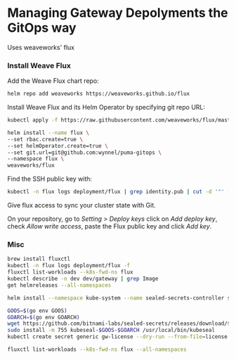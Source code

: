 # Managing Gateway Depolyments the GitOps way

Uses weaveworks' flux

### Install Weave Flux

Add the Weave Flux chart repo:

```bash
helm repo add weaveworks https://weaveworks.github.io/flux
```

Install Weave Flux and its Helm Operator by specifying git repo URL: 
```bash
kubectl apply -f https://raw.githubusercontent.com/weaveworks/flux/master/deploy-helm/flux-helm-release-crd.yaml
```

```bash
helm install --name flux \
--set rbac.create=true \
--set helmOperator.create=true \
--set git.url=git@github.com:wynnel/puma-gitops \
--namespace flux \
weaveworks/flux
```

Find the SSH public key with:

```bash
kubectl -n flux logs deployment/flux | grep identity.pub | cut -d '"' -f2
```

Give flux access to sync your cluster state with Git.

On your repository, go to _Setting > Deploy keys_ click on _Add deploy key_, check 
_Allow write access_, paste the Flux public key and click _Add key_.


### Misc

```bash
brew install fluxctl
kubectl -n flux logs deployment/flux -f
fluxctl list-workloads --k8s-fwd-ns flux
kubectl describe -n dev dev/gateway | grep Image
get helmreleases --all-namespaces

helm install --namespace kube-system --name sealed-secrets-controller stable/sealed-secrets

GOOS=$(go env GOOS)
GOARCH=$(go env GOARCH)
wget https://github.com/bitnami-labs/sealed-secrets/releases/download/$release/kubeseal-$GOOS-$GOARCH
sudo install -m 755 kubeseal-$GOOS-$GOARCH /usr/local/bin/kubeseal
kubectl create secret generic gw-license --dry-run --from-file=license.xml -n test  -o yaml | kubeseal --format yaml > secrets/gateway-license.yaml

fluxctl list-workloads --k8s-fwd-ns flux --all-namespaces
```

